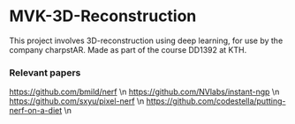# MVK-3D-Reconstruction
This project involves 3D-reconstruction using deep learning, for use by the company charpstAR. Made as part of the course DD1392 at KTH.

### Relevant papers

https://github.com/bmild/nerf \n
https://github.com/NVlabs/instant-ngp \n
https://github.com/sxyu/pixel-nerf \n
https://github.com/codestella/putting-nerf-on-a-diet \n

## 
